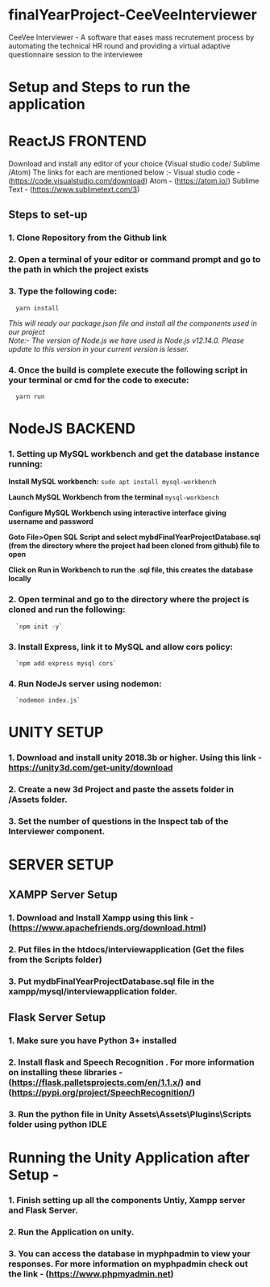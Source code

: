 # finalYearProject-CeeVeeInterviewer
CeeVee Interviewer - A software that eases mass recrutement process by automating the technical HR round and providing a virtual adaptive questionnaire session to the interviewee



# Setup and Steps to run the application 

# ReactJS FRONTEND
Download and install any editor of your choice (Visual studio code/ Sublime /Atom)
The links for each are mentioned below :-
Visual studio code - (https://code.visualstudio.com/download)
Atom - (https://atom.io/)
Sublime Text - (https://www.sublimetext.com/3)

## Steps to set-up 
### 1. Clone Repository from the Github link

### 2. Open a terminal of your editor or command prompt and go to the path in which the project exists

### 3. Type the following code:
      yarn install
*This will ready our package.json file and install all the components used in our project*     
*Note:- The version of Node.js we have used is Node.js v12.14.0.  Please update to this version in your current version is lesser.*

### 4. Once the build is complete execute the following script in your terminal or cmd for the code to execute:
      yarn run



# NodeJS BACKEND 

### 1. Setting up MySQL workbench and get the database instance running:
  **Install MySQL workbench:**
      `sudo apt install mysql-workbench`

  **Launch MySQL Workbench from the terminal**
      `mysql-workbench`

  **Configure MySQL Workbench using interactive interface giving username and password**

   **Goto File>Open SQL Script and select mybdFinalYearProjectDatabase.sql (from the directory where the project had been cloned from github) file to open**

  **Click on Run in Workbench to run the .sql file, this creates the database locally**


### 2. Open terminal and go to the directory where the project is cloned and run the following:
      `npm init -y` 

### 3. Install Express, link it to MySQL and allow cors policy:
      `npm add express mysql cors`
### 4. Run NodeJs server using nodemon:
      `nodemon index.js`
         


# UNITY SETUP 

### 1. Download and install unity 2018.3b or higher. Using this link - https://unity3d.com/get-unity/download

### 2. Create a new 3d Project and paste the assets folder in <Project Name>/Assets folder.

### 3. Set the number of questions in the Inspect tab of the Interviewer component.



# SERVER SETUP 
## XAMPP Server Setup 

### 1. Download and Install Xampp using this link - (https://www.apachefriends.org/download.html)

### 2. Put files in the htdocs/interviewapplication (Get the files from the Scripts folder)

### 3. Put mydbFinalYearProjectDatabase.sql file in the xampp/mysql/interviewapplication folder.

## Flask Server Setup 

### 1. Make sure you have Python 3+ installed 

### 2. Install flask and Speech Recognition . For more information on installing these libraries - (https://flask.palletsprojects.com/en/1.1.x/) and (https://pypi.org/project/SpeechRecognition/)

### 3. Run the python file in Unity Assets\Assets\Plugins\Scripts folder using python IDLE



# Running the Unity Application after Setup -
### 1. Finish setting up all the components Untiy, Xampp server and Flask Server.

### 2. Run the Application on unity.

### 3. You can access the database in myphpadmin to view your responses. For more information on myphpadmin check out the link - (https://www.phpmyadmin.net)






